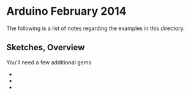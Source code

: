 # Arduino February 2014
The following is a list of notes regarding the examples in this directory.

## Sketches, Overview

You'll need a few additional gems

*  
* 
*  